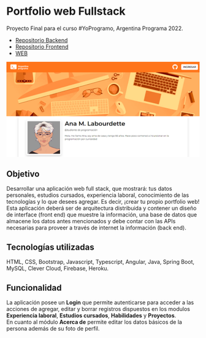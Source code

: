 # Portfolio web Fullstack

Proyecto Final para el curso #YoProgramo, Argentina Programa 2022.

- [Repositorio Backend](https://github.com/anina-lab/AP-Backend)
- [Repositorio Frontend](https://github.com/anina-lab/AP-Frontend)
- [WEB](https://anina-lab.web.app/)

<img src="https://raw.githubusercontent.com/anina-lab/AP-Frontend/main/src/assets/Proyecto1.png">

## Objetivo
Desarrollar una aplicación web full stack, que mostrará: tus datos personales, estudios cursados, experiencia laboral, conocimiento de las 
tecnologías y lo que desees agregar. Es decir, ¡crear tu propio portfolio web! Esta aplicación deberá ser de arquitectura distribuida y contener un 
diseño de interface (front end) que muestre la información, una base de datos que almacene los datos antes mencionados y debe contar con las 
APIs necesarias para proveer a través de internet la información (back end). 

## Tecnologías utilizadas
HTML, CSS, Bootstrap, Javascript, Typescript, Angular, Java, Spring Boot, MySQL, Clever Cloud, Firebase, Heroku.

## Funcionalidad
La aplicación posee un **Login** que permite autenticarse para acceder a las acciones de agregar, editar y borrar registros dispuestos en los modulos **Experiencia laboral**, **Estudios cursados**, **Habilidades** y **Proyectos**.<br>
En cuanto al módulo **Acerca de** permite editar los datos básicos de la persona además de su foto de perfil.
